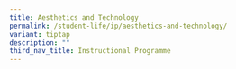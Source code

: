 ```yaml
---
title: Aesthetics and Technology
permalink: /student-life/ip/aesthetics-and-technology/
variant: tiptap
description: ""
third_nav_title: Instructional Programme
---
```

